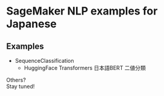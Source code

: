 # SageMaker NLP examples for Japanese



## Examples
- SequenceClassification
  - HuggingFace Transformers 日本語BERT 二値分類

Others?    
Stay tuned!
